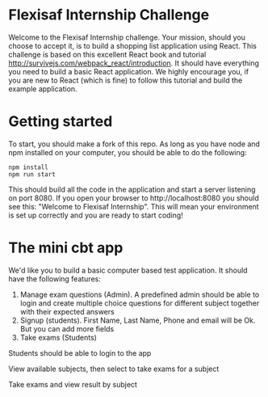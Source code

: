 # Flexisaf Internship Challenge
Welcome to the Flexisaf Internship challenge. Your mission, should you choose to accept it, is to build a shopping list application using React. This challenge is based on this excellent React book and tutorial http://survivejs.com/webpack_react/introduction. It should have everything you need to build a basic React application. We highly encourage you, if you are new to React (which is fine) to follow this tutorial and build the example application.

# Getting started
To start, you should make a fork of this repo. As long as you have node and npm installed on your computer, you should be able to do the following:
```
npm install
npm run start
```
This should build all the code in the application and start a server listening on port 8080. If you open your browser to http://localhost:8080 you should see this: "Welcome to Flexisaf Internship". This will mean your environment is set up correctly and you are ready to start coding!
# The mini cbt app
We'd like you to build a basic computer based test application. It should have the following features:

1. Manage exam questions (Admin).
 A predefined admin should be able to login and create multiple choice questions for different subject together with their expected answers
2. Signup (students).
  First Name, Last Name, Phone and email will be Ok. But you can add more fields
3. Take exams (Students)
  
  Students should be able to login to the app
  
  View available subjects, then select to take exams for a subject
  
  Take exams and view result by subject
